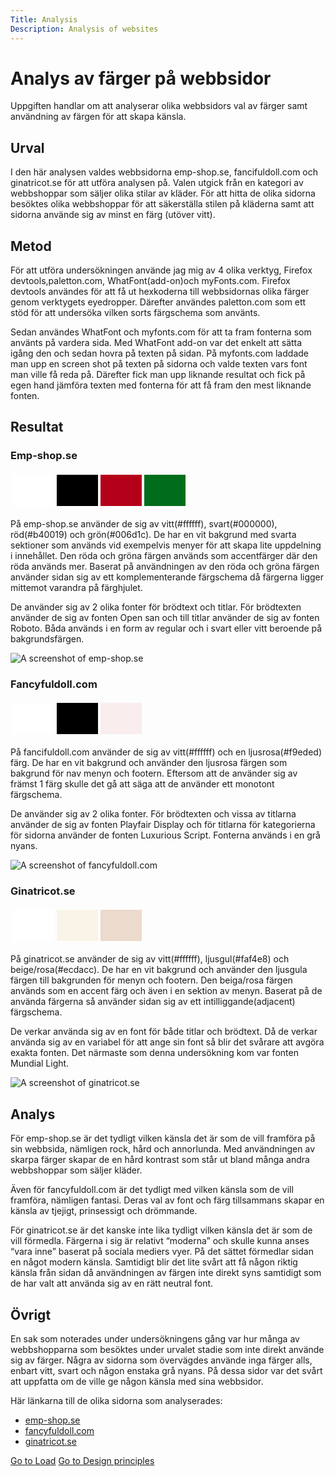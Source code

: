 ```yaml
---
Title: Analysis
Description: Analysis of websites
---
```


Analys av färger på webbsidor
=======================

Uppgiften handlar om att analyserar olika webbsidors val av färger samt användning av färgen för att skapa känsla.

Urval
-----------------------

I den här analysen valdes webbsidorna emp-shop.se, fancifuldoll.com och ginatricot.se för att utföra analysen på. Valen utgick från en kategori av webbshoppar som säljer olika stilar av kläder. För att hitta de olika sidorna besöktes olika webbshoppar för att säkerställa stilen på kläderna samt att sidorna använde sig av minst en färg (utöver vitt).

Metod
-----------------------

För att utföra undersökningen använde jag mig av 4 olika verktyg, Firefox devtools,paletton.com, WhatFont(add-on)och myFonts.com. Firefox devtools användes för att få ut hexkoderna till webbsidornas olika färger genom verktygets eyedropper. Därefter användes paletton.com som ett stöd för att undersöka vilken sorts färgschema som använts.

Sedan användes WhatFont och myfonts.com för att ta fram fonterna som använts på vardera sida. Med WhatFont add-on var det enkelt att sätta igång den och sedan hovra på texten på sidan. På myfonts.com laddade man upp en screen shot på texten på sidorna och valde texten vars font man ville få reda på. Därefter fick man upp liknande resultat och fick på egen hand jämföra texten med fonterna för att få fram den mest liknande fonten.

Resultat
-----------------------

### Emp-shop.se

<table style="border-spacing: 4px; border-collapse: separate">
<tr>
<td style="height: 50px; width: 50px; background-color: #ffffff">
<td style="height: 50px; width: 50px; background-color: #000000">
<td style="height: 50px; width: 50px; background-color: #b40019">
<td style="height: 50px; width: 50px; background-color: #006d1c">
</tr>
</table>

På emp-shop.se använder de sig av vitt(#ffffff), svart(#000000), röd(#b40019) och grön(#006d1c). De har en vit bakgrund med svarta sektioner som används vid exempelvis menyer för att skapa lite uppdelning i innehållet. Den röda och gröna färgen används som accentfärger där den röda används mer. Baserat på användningen av den röda och gröna färgen använder sidan sig av ett komplementerande färgschema då färgerna ligger mittemot varandra på färghjulet.

De använder sig av 2 olika fonter för brödtext och titlar. För brödtexten använder de sig av fonten Open san och till titlar använder de sig av fonten Roboto. Båda används i en form av regular och i svart eller vitt beroende på bakgrundsfärgen.

![A screenshot of emp-shop.se](../assets/img/emp1.jpg "emp-shop.com")

### Fancyfuldoll.com

<table style="border-spacing: 4px; border-collapse: separate">
<tr>
<td style="height: 50px; width: 50px; background-color: #ffffff">
<td style="height: 50px; width: 50px; background-color: #000000">
<td style="height: 50px; width: 50px; background-color: #f9eded">
</tr>
</table>

På fancifuldoll.com använder de sig av vitt(#ffffff) och en ljusrosa(#f9eded) färg. De har en vit bakgrund och använder den ljusrosa färgen som bakgrund för nav menyn och footern. Eftersom att de använder sig av främst 1 färg skulle det gå att säga att de använder ett monotont färgschema.

De använder sig av 2 olika fonter. För brödtexten och vissa av titlarna använder de sig av fonten Playfair Display och för titlarna för kategorierna för sidorna använder de fonten Luxurious Script. Fonterna används i en grå nyans.

![A screenshot of fancyfuldoll.com](../assets/img/fancyfuldoll.jpg "fancyfuldoll.com")

### Ginatricot.se

<table style="border-spacing: 4px; border-collapse: separate">
<tr>
<td style="height: 50px; width: 50px; background-color: #ffffff">
<td style="height: 50px; width: 50px; background-color: #faf4e8">
<td style="height: 50px; width: 50px; background-color: #ecdacc">
</tr>
</table>

På ginatricot.se använder de sig av vitt(#ffffff), ljusgul(#faf4e8) och beige/rosa(#ecdacc). De har en vit bakgrund och använder den ljusgula färgen till bakgrunden för menyn och footern. Den beiga/rosa färgen används som en accent färg och även i en sektion av menyn. Baserat på de använda färgerna så använder sidan sig av ett intilliggande(adjacent) färgschema.

De verkar använda sig av en font för både titlar och brödtext. Då de verkar använda sig av en variabel för att ange sin font så blir det svårare att avgöra exakta fonten. Det närmaste som denna undersökning kom var fonten Mundial Light.

![A screenshot of ginatricot.se](../assets/img/ginatricott.jpg "ginatricot.se")

Analys
-----------------------

För emp-shop.se är det tydligt vilken känsla det är som de vill framföra på sin webbsida, nämligen rock, hård och annorlunda. Med användningen av skarpa färger skapar de en hård kontrast som står ut bland många andra webbshoppar som säljer kläder.

Även för fancyfuldoll.com är det tydligt med vilken känsla som de vill framföra, nämligen fantasi. Deras val av font och färg tillsammans skapar en känsla av tjejigt, prinsessigt och drömmande.

För ginatricot.se är det kanske inte lika tydligt vilken känsla det är som de vill förmedla. Färgerna i sig är relativt “moderna” och skulle kunna anses “vara inne” baserat på sociala mediers vyer. På det sättet förmedlar sidan en något modern känsla. Samtidigt blir det lite svårt att få någon riktig känsla från sidan då användningen av färgen inte direkt syns samtidigt som de har valt att använda sig av en rätt neutral font.

Övrigt
-----------------------

En sak som noterades under undersökningens gång var hur många av webbshopparna som besöktes under urvalet stadie som inte direkt använde sig av färger. Några av sidorna som övervägdes använde inga färger alls, enbart vitt, svart och någon enstaka grå nyans. På dessa sidor var det svårt att uppfatta om de ville ge någon känsla med sina webbsidor.

Här länkarna till de olika sidorna som analyserades:
* [emp-shop.se](https://www.emp-shop.se/)
* [fancyfuldoll.com](https://fancifuldoll.com/)
* [ginatricot.se](https://www.ginatricot.com/se)


<a class="backbtn" href="02_load">Go to Load</a>
<a class="backbtn" href="03_design_principles">Go to Design principles</a>
